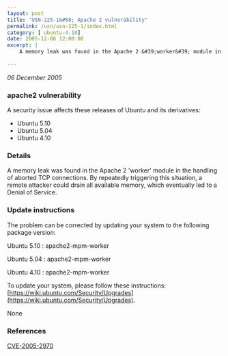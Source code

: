 ```yaml
---
layout: post
title: "USN-225-1&#58; Apache 2 vulnerability"
permalink: /usn/usn-225-1/index.html
category: [ ubuntu-4.10]
date: 2005-12-06 12:00:00
excerpt: |
    A memory leak was found in the Apache 2 &#39;worker&#39; module in the handling of aborted TCP connections. By repeatedly triggering this situation, a remote attacker could drain all available memory, which eventually led to a Denial of Service.
    
--- 
```

 
 

*06 December 2005*

### apache2 vulnerability

A security issue affects these releases of Ubuntu and its derivatives:

* Ubuntu 5.10
* Ubuntu 5.04
* Ubuntu 4.10

### Details

A memory leak was found in the Apache 2 &#39;worker&#39; module in the handling of aborted TCP connections. By repeatedly triggering this situation, a remote attacker could drain all available memory, which eventually led to a Denial of Service.

### Update instructions

The problem can be corrected by updating your system to the following package version:

Ubuntu 5.10
 : apache2-mpm-worker 

Ubuntu 5.04
 : apache2-mpm-worker 

Ubuntu 4.10
 : apache2-mpm-worker 

To update your system, please follow these instructions: [https://wiki.ubuntu.com/Security/Upgrades](https://wiki.ubuntu.com/Security/Upgrades).

None

### References

 
 [CVE-2005-2970](http://people.ubuntu.com/~ubuntu-security/cve/CVE-2005-2970)
 

